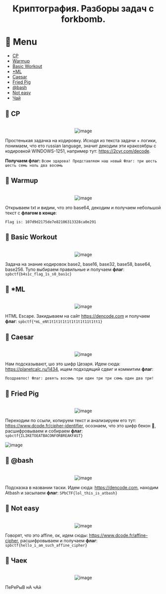<div align="center">

# Криптография. Разборы задач с forkbomb.

</div>

# 📌 Menu
- [CP](https://github.com/br13k/writeups#-cp)
- [Warmup](https://github.com/br13k/writeups#-warmup)
- [Basic Workout](https://github.com/br13k/writeups#-basic-workout)
- [*ML](https://github.com/br13k/writeups#-ml)
- [Caesar](https://github.com/br13k/writeups#-caesar)
- [Fried Pig](https://github.com/br13k/writeups#-fried-pig)
- [@bash](https://github.com/br13k/writeups#-bash)
- [Not easy](https://github.com/br13k/writeups#-not-easy)
- [Чай](https://github.com/br13k/writeups#-чаек)

## 📌 CP

<div align="center">

  ​​​​​​</br>![image](https://user-images.githubusercontent.com/121574230/209855743-c2c91271-c4a0-4a9a-8659-6f7925336731.png)
  
</div>

Простенькая задачка на кодировку. Исходя из текста задачи + логики, понимаем, что ето russian language, значит декодим эти кракозябры с кодировкой WINDOWS-1251, например тут: https://2cyr.com/decode.

**Получаем флаг:** `Всем здарова! Представляем наш новый Флаг: три шесть шесть семь ноль два восемь`

## 📌 Warmup

<div align="center">

  ​​​​​​</br>![image](https://user-images.githubusercontent.com/121574230/209856859-8695b572-9bbf-41c2-803f-66471059a431.png)
  
</div>

Открываем txt и видим, что это base64, декодим и получаем небольшой текст с **флагом в конце**: 

`Flag is: 107d9d2175de7e82106313328ca0e291`

## 📌 Basic Workout

<div align="center">

  ​​​​​​</br>![image](https://user-images.githubusercontent.com/121574230/209857292-b36adcee-5b54-484c-aafc-462e6959d0e2.png)

</div>

Задача на знание кодировок base2, base16, base32, base58, base64, base256. Тупо выбираем правильные и получаем **флаг**: `spbctf{b4s1c_flag_1s_s0_bas1c}`

## 📌 *ML

<div align="center">

  ​​​​​​</br>![image](https://user-images.githubusercontent.com/121574230/209857666-5e921f08-cb85-4db8-95a5-b2fd88067cab.png)

</div>

HTML Escape. Закидываем на сайт https://dencode.com и получаем **флаг**: `spbctf{*mL_eNt1t1t1t1t1t1t1t1t11t1tt1}`

## 📌 Caesar

<div align="center">

  ​​​​​​</br>![image](https://user-images.githubusercontent.com/121574230/209857974-ace58487-a1a8-4c99-a777-898745aabf12.png)

</div>

Нам подсказывают, шо это шифр Цезаря. Идем сюда: https://planetcalc.ru/1434, ищем подходящий сдвиг и коммитим **флаг**: 

`Поздравлос! Флаг: девять восемь три один три три семь один два три!`

## 📌 Fried Pig

<div align="center">

  ​​​​​​</br>![image](https://user-images.githubusercontent.com/121574230/209858412-d19c42ba-5ea0-43b9-af48-8b5472126ab1.png)

</div>

Переходим по ссыли, копируем текст и анализируем его тут: https://www.dcode.fr/cipher-identifier, осознаем, что это шифр бекон 🥓, расшифровываем и собираем **флаг**: `spbctf{ILIKETOEATBACONFORBREAKFAST}`

![image](https://user-images.githubusercontent.com/121574230/209858816-59ef5ea0-5cf0-4e54-867a-78188cfe7847.png)

## 📌 @bash

<div align="center">

  ​​​​​​</br>![image](https://user-images.githubusercontent.com/121574230/209859101-d0419d32-55a2-4b73-84c2-ef29550c4ed4.png)

</div>

Подсказка в названии таски. Идем сюда: https://dencode.com, находим Atbash и засылаем **флаг**: `SPbCTF{lol_this_is_atbash}` 

## 📌 Not easy

<div align="center">

  ​​​​​​</br>![image](https://user-images.githubusercontent.com/121574230/209859466-927ce44f-535f-4cb4-89fa-1f08b7890694.png)

</div>

Говорят, что это affine, ок, идем сюды: https://www.dcode.fr/affine-cipher, расшифровываем и получаем **флаг**: `spbctf{hello_i_am_such_affine_cipher}`

## 📌 Чаек

<div align="center">

  ​​​​​​</br>![image](https://user-images.githubusercontent.com/121574230/209860261-8ae82fb2-96a1-4e6d-89a0-d47c12d0986d.png)

</div>

ПеРеРыВ нА чАй
